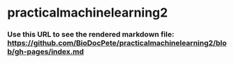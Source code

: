 # practicalmachinelearning2
### Use this URL to see the rendered markdown file: https://github.com/BioDocPete/practicalmachinelearning2/blob/gh-pages/index.md
